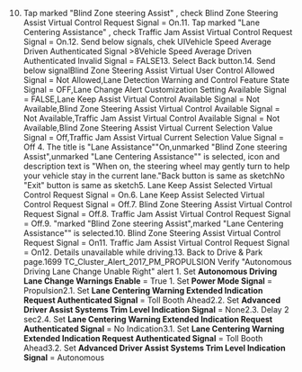 10. Tap marked "Blind Zone steering Assist" , check Blind Zone Steering Assist Virtual Control Request Signal = On.11. Tap marked "Lane Centering Assistance" , check Traffic Jam Assist Virtual Control Request Signal = On.12. Send below signals, chek UIVehicle Speed Average Driven Authenticated Signal >8Vehicle Speed Average Driven Authenticated Invalid Signal = FALSE13. Select Back button.14. Send below signalBlind Zone Steering Assist Virtual User Control Allowed Signal = Not Allowed,Lane Detection Warning and Control Feature State Signal = OFF,Lane Change Alert Customization Setting Available Signal = FALSE,Lane Keep Assist Virtual Control Available Signal = Not Available,Blind Zone Steering Assist Virtual Control Available Signal = Not Available,Traffic Jam Assist Virtual Control Available Signal = Not Available,Blind Zone Steering Assist Virtual Current Selection Value Signal = Off,Traffic Jam Assist Virtual Current Selection Value Signal = Off 4. The title is "Lane Assistance""On,unmarked "Blind Zone steering Assist",unmarked "Lane Centering Assistance"" is selected, icon and description text is "When on, the steering wheel may gently turn to help your vehicle stay in the current lane."Back button is same as sketchNo "Exit" button is same as sketch5. Lane Keep Assist Selected Virtual Control Request Signal = On.6. Lane Keep Assist Selected Virtual Control Request Signal = Off.7. Blind Zone Steering Assist Virtual Control Request Signal = Off.8. Traffic Jam Assist Virtual Control Request Signal = Off.9. "marked "Blind Zone steering Assist",marked "Lane Centering Assistance"" is selected.10. Blind Zone Steering Assist Virtual Control Request Signal = On11. Traffic Jam Assist Virtual Control Request Signal = On12. Details unavailable while driving.13. Back to Drive & Park page.1699 TC_Cluster_Alert_2017_PM_PROPULSION Verify "Autonomous Driving Lane Change Unable Right" alert 1. Set **Autonomous Driving Lane Change Warnings Enable** = True 1. Set **Power Mode Signal** = Propulsion2.1. Set **Lane Centering Warning Extended Indication Request Authenticated Signal** = Toll Booth Ahead2.2. Set **Advanced Driver Assist Systems Trim Level Indication Signal** = None2.3. Delay 2 sec2.4. Set **Lane Centering Warning Extended Indication Request Authenticated Signal** = No Indication3.1. Set **Lane Centering Warning Extended Indication Request Authenticated Signal** = Toll Booth Ahead3.2. Set **Advanced Driver Assist Systems Trim Level Indication Signal** = Autonomous